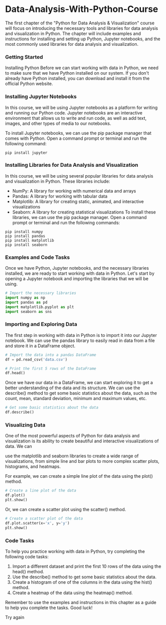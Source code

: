 # Data-Analysis-With-Python-Course

The first chapter of the "Python for Data Analysis & Visualization" course will focus on introducing the necessary tools and libraries for data analysis and visualization in Python. The chapter will include examples and instructions for installing and setting up Python, Jupyter notebooks, and the most commonly used libraries for data analysis and visualization.

### Getting Started
Installing Python
Before we can start working with data in Python, we need to make sure that we have Python installed on our system. If you don't already have Python installed, you can download and install it from the official Python website.

### Installing Jupyter Notebooks
In this course, we will be using Jupyter notebooks as a platform for writing and running our Python code. Jupyter notebooks are an interactive environment that allows us to write and run code, as well as add text, images, and other types of media to our notebooks.

To install Jupyter notebooks, we can use the pip package manager that comes with Python. Open a command prompt or terminal and run the following command:

```
pip install jupyter
```
### Installing Libraries for Data Analysis and Visualization
In this course, we will be using several popular libraries for data analysis and visualization in Python. These libraries include:

* NumPy: A library for working with numerical data and arrays
* Pandas: A library for working with tabular data
* Matplotlib: A library for creating static, animated, and interactive visualizations
* Seaborn: A library for creating statistical visualizations
To install these libraries, we can use the pip package manager. Open a command prompt or terminal and run the following commands:

```
pip install numpy
pip install pandas
pip install matplotlib
pip install seaborn
```
### Examples and Code Tasks
Once we have Python, Jupyter notebooks, and the necessary libraries installed, we are ready to start working with data in Python. Let's start by opening a Jupyter notebook and importing the libraries that we will be using.

```py
# Import the necessary libraries
import numpy as np
import pandas as pd
import matplotlib.pyplot as plt
import seaborn as sns
```
### Importing and Exploring Data
The first step in working with data in Python is to import it into our Jupyter notebook. We can use the pandas library to easily read in data from a file and store it in a DataFrame object.

```py
# Import the data into a pandas DataFrame
df = pd.read_csv('data.csv')

# Print the first 5 rows of the DataFrame
df.head()
```

Once we have our data in a DataFrame, we can start exploring it to get a better understanding of the data and its structure. We can use the describe() method to get some basic statistics about the data, such as the count, mean, standard deviation, minimum and maximum values, etc.

```py
# Get some basic statistics about the data
df.describe()
```
### Visualizing Data
One of the most powerful aspects of Python for data analysis and visualization is its ability to create beautiful and interactive visualizations of data. We can


use the matplotlib and seaborn libraries to create a wide range of visualizations, from simple line and bar plots to more complex scatter plots, histograms, and heatmaps.

For example, we can create a simple line plot of the data using the plot() method.

```py
# Create a line plot of the data
df.plot()
plt.show()
```
Or, we can create a scatter plot using the scatter() method.

```py
# Create a scatter plot of the data
df.plot.scatter(x='x', y='y')
plt.show()
```
### Code Tasks
To help you practice working with data in Python, try completing the following code tasks:

1. Import a different dataset and print the first 10 rows of the data using the head() method.
2. Use the describe() method to get some basic statistics about the data.
3. Create a histogram of one of the columns in the data using the hist() method.
4. Create a heatmap of the data using the heatmap() method.

Remember to use the examples and instructions in this chapter as a guide to help you complete the tasks. Good luck!




Try again

